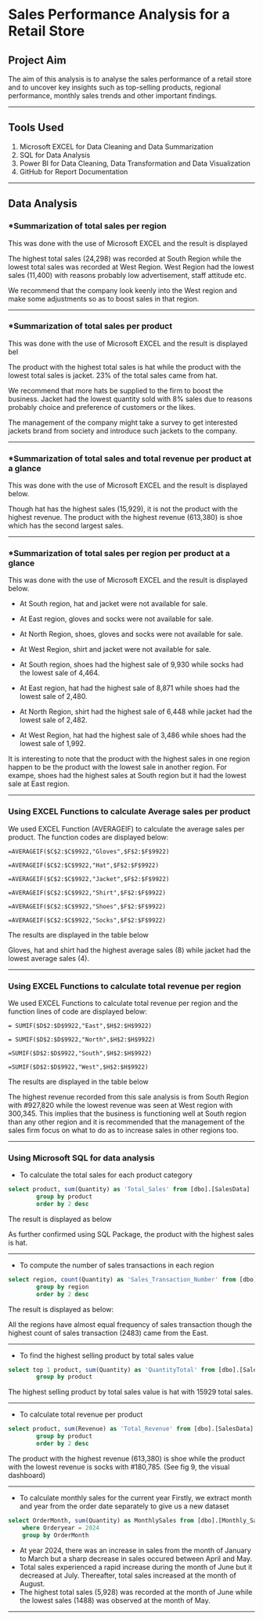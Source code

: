 # Sales Performance Analysis for a Retail Store

## Project Aim

The aim of this analysis is to  analyse the sales performance of a retail store and to uncover key insights such as top-selling products, regional performance, monthly sales trends and other important findings. 

-----------

## Tools Used
1. Microsoft EXCEL for Data Cleaning and Data Summarization
2. SQL for Data Analysis
3. Power BI for Data Cleaning, Data Transformation and Data Visualization
4. GitHub for Report Documentation
----------

## Data Analysis

### *Summarization of total sales per region
This was done with the use of Microsoft EXCEL and the result is displayed 

The highest total sales (24,298) was recorded at South Region while the lowest total sales was recorded at West Region. West Region had the lowest sales (11,400) with reasons probably low advertisement, staff attitude etc.

We recommend that the company look keenly into the West region and make some adjustments so as to boost sales in that region.

-----------

### *Summarization of total sales per product
This was done with the use of Microsoft EXCEL and the result is displayed bel


The product with the highest total sales is hat while the product with the lowest total sales is jacket. 23% of the total sales came from hat.

We recommend that more hats be supplied to the firm to boost the business.
Jacket had the lowest quantity sold with 8% sales due to reasons probably choice and preference of customers or the likes.

The management of the company might take a survey to get interested jackets brand from society and introduce such jackets to the company.

--------------

### *Summarization of total sales and total revenue per product at a glance
This was done with the use of Microsoft EXCEL and the result is displayed below.



Though hat has the highest sales (15,929), it is not the product with the highest revenue. 
The product with the highest revenue (613,380) is shoe which has the second largest sales. 

--------

### *Summarization of total sales per region per product at a glance
This was done with the use of Microsoft EXCEL and the result is displayed below.




- At South region, hat and jacket were not available for sale.
- At East region, gloves and socks were not available for sale.
- At North Region, shoes, gloves and socks were not available for sale.
- At West Region, shirt and jacket were not available for sale.

- At South region, shoes had the highest sale of 9,930 while socks had the lowest sale of 4,464.
- At East region, hat had the highest sale of 8,871 while shoes had the lowest sale of 2,480.
- At North Region, shirt had the highest sale of 6,448 while jacket  had the lowest sale of 2,482.
- At West Region, hat had the highest sale of 3,486 while shoes had the lowest sale of 1,992.

It is interesting to note that the product with the highest sales in one region happen to be the product with the lowest sale in another region. For exampe, shoes had the highest sales at South region but it had the lowest sale at East region.

-------

### Using EXCEL Functions to calculate Average sales per product

We used EXCEL Function (AVERAGEIF) to calculate the average sales per product.
The function codes are displayed below:

```MICROSOFT EXCEL
=AVERAGEIF($C$2:$C$9922,"Gloves",$F$2:$F$9922)

=AVERAGEIF($C$2:$C$9922,"Hat",$F$2:$F$9922)

=AVERAGEIF($C$2:$C$9922,"Jacket",$F$2:$F$9922)

=AVERAGEIF($C$2:$C$9922,"Shirt",$F$2:$F$9922)

=AVERAGEIF($C$2:$C$9922,"Shoes",$F$2:$F$9922)

=AVERAGEIF($C$2:$C$9922,"Socks",$F$2:$F$9922)
```

The results are displayed in the table below


Gloves, hat and shirt had the highest average sales (8) while jacket had the lowest average sales (4). 

-------

### Using EXCEL Functions to calculate total revenue per region
We used EXCEL Functions to calculate total revenue per region and the function lines of code are displayed below:

```MICROSOFT EXCEL
= SUMIF($D$2:$D$9922,"East",$H$2:$H$9922)

= SUMIF($D$2:$D$9922,"North",$H$2:$H$9922)

=SUMIF($D$2:$D$9922,"South",$H$2:$H$9922)

=SUMIF($D$2:$D$9922,"West",$H$2:$H$9922)
```

The results are displayed in the table below

The highest revenue recorded from this sale analysis is from South Region with #927,820 while the lowest revenue was seen at West region with 300,345.
This implies that the business is functioning well at South region than any other region and it is recommended that  the management of the sales firm focus on what to do as to increase sales in other regions too.

------------

### Using Microsoft SQL for data analysis

- To calculate the total sales for each product category
```SQL
select product, sum(Quantity) as 'Total_Sales' from [dbo].[SalesData]
		group by product
		order by 2 desc
```
The result is displayed as below



As further confirmed using SQL Package, the product with the highest sales is hat. 

-------

- To compute the number of sales transactions in each region

```SQL
select region, count(Quantity) as 'Sales_Transaction_Number' from [dbo].[SalesData]
		group by region
		order by 2 desc
```

The result is displayed as below:



All the regions have almost equal frequency of sales transaction though the highest count of sales transaction (2483) came from the East.

------

- To find the highest selling product by total sales value

```SQL
select top 1 product, sum(Quantity) as 'QuantityTotal' from [dbo].[SalesData]
		group by product
```


The highest selling product by total sales value is hat with 15929 total sales. 

-----

- To calculate total revenue per product

``` SQL
select product, sum(Revenue) as 'Total_Revenue' from [dbo].[SalesData]
		group by product
		order by 2 desc
```


The product with the highest revenue (613,380) is shoe while the product with the lowest revenue is socks with #180,785. (See fig 9, the visual dashboard) 

--------


- To calculate monthly sales for the current year
Firstly, we extract month and year from the order date separately to give us a new dataset 

```SQL
select OrderMonth, sum(Quantity) as MonthlySales from [dbo].[Monthly_Sales_Data ]
	where Orderyear = 2024
	group by OrderMonth
```


- At year 2024, there was an increase in sales from the month of January to March but a sharp decrease in sales occured between April and May. 
- Total sales experienced a rapid increase during the month of June but it decreased at July. Thereafter, total sales increased at the month of August. 
- The highest total sales (5,928) was recorded at the month of June while the lowest sales (1488) was observed at the month of May. 

-------

